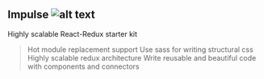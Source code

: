 ## Impulse  ![alt text](http://static1.squarespace.com/static/586d3da05016e1d9828c3e36/t/593ad7cc29687fe5f8cb466b/1497028559111/impulse-icon%401200x.png?format=100w "Logo Title Text 1")

Highly scalable React-Redux starter kit

> Hot module replacement support
> Use sass for writing structural css
> Highly scalable redux architecture
> Write reusable and beautiful code with components and connectors 
